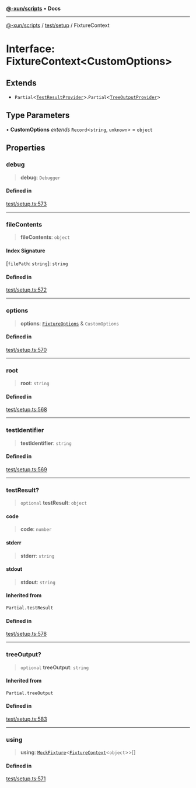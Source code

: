 [**@-xun/scripts**](../../../README.md) • **Docs**

***

[@-xun/scripts](../../../README.md) / [test/setup](../README.md) / FixtureContext

# Interface: FixtureContext\<CustomOptions\>

## Extends

- `Partial`\<[`TestResultProvider`](TestResultProvider.md)\>.`Partial`\<[`TreeOutputProvider`](TreeOutputProvider.md)\>

## Type Parameters

• **CustomOptions** *extends* `Record`\<`string`, `unknown`\> = `object`

## Properties

### debug

> **debug**: `Debugger`

#### Defined in

[test/setup.ts:573](https://github.com/Xunnamius/xscripts/blob/e4a1e0b3d6a20ae598f5a6feb2cf2b7ba077b6a7/test/setup.ts#L573)

***

### fileContents

> **fileContents**: `object`

#### Index Signature

 \[`filePath`: `string`\]: `string`

#### Defined in

[test/setup.ts:572](https://github.com/Xunnamius/xscripts/blob/e4a1e0b3d6a20ae598f5a6feb2cf2b7ba077b6a7/test/setup.ts#L572)

***

### options

> **options**: [`FixtureOptions`](FixtureOptions.md) & `CustomOptions`

#### Defined in

[test/setup.ts:570](https://github.com/Xunnamius/xscripts/blob/e4a1e0b3d6a20ae598f5a6feb2cf2b7ba077b6a7/test/setup.ts#L570)

***

### root

> **root**: `string`

#### Defined in

[test/setup.ts:568](https://github.com/Xunnamius/xscripts/blob/e4a1e0b3d6a20ae598f5a6feb2cf2b7ba077b6a7/test/setup.ts#L568)

***

### testIdentifier

> **testIdentifier**: `string`

#### Defined in

[test/setup.ts:569](https://github.com/Xunnamius/xscripts/blob/e4a1e0b3d6a20ae598f5a6feb2cf2b7ba077b6a7/test/setup.ts#L569)

***

### testResult?

> `optional` **testResult**: `object`

#### code

> **code**: `number`

#### stderr

> **stderr**: `string`

#### stdout

> **stdout**: `string`

#### Inherited from

`Partial.testResult`

#### Defined in

[test/setup.ts:578](https://github.com/Xunnamius/xscripts/blob/e4a1e0b3d6a20ae598f5a6feb2cf2b7ba077b6a7/test/setup.ts#L578)

***

### treeOutput?

> `optional` **treeOutput**: `string`

#### Inherited from

`Partial.treeOutput`

#### Defined in

[test/setup.ts:583](https://github.com/Xunnamius/xscripts/blob/e4a1e0b3d6a20ae598f5a6feb2cf2b7ba077b6a7/test/setup.ts#L583)

***

### using

> **using**: [`MockFixture`](MockFixture.md)\<[`FixtureContext`](FixtureContext.md)\<`object`\>\>[]

#### Defined in

[test/setup.ts:571](https://github.com/Xunnamius/xscripts/blob/e4a1e0b3d6a20ae598f5a6feb2cf2b7ba077b6a7/test/setup.ts#L571)
